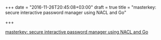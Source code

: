 +++
date = "2016-11-26T20:45:08+03:00"
draft = true
title = "masterkey: secure interactive password manager using NACL and Go"

+++

<p><a href="https://github.com/johnathanhowell/masterkey">masterkey: secure interactive password manager using NACL and Go</a></p>
